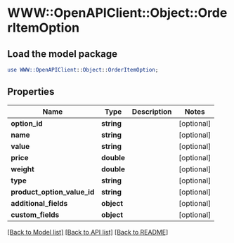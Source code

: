 # WWW::OpenAPIClient::Object::OrderItemOption

## Load the model package
```perl
use WWW::OpenAPIClient::Object::OrderItemOption;
```

## Properties
Name | Type | Description | Notes
------------ | ------------- | ------------- | -------------
**option_id** | **string** |  | [optional] 
**name** | **string** |  | [optional] 
**value** | **string** |  | [optional] 
**price** | **double** |  | [optional] 
**weight** | **double** |  | [optional] 
**type** | **string** |  | [optional] 
**product_option_value_id** | **string** |  | [optional] 
**additional_fields** | **object** |  | [optional] 
**custom_fields** | **object** |  | [optional] 

[[Back to Model list]](../README.md#documentation-for-models) [[Back to API list]](../README.md#documentation-for-api-endpoints) [[Back to README]](../README.md)


